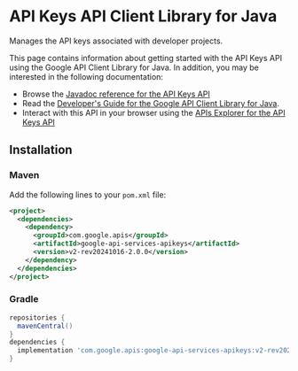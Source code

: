 # API Keys API Client Library for Java

Manages the API keys associated with developer projects.

This page contains information about getting started with the API Keys API
using the Google API Client Library for Java. In addition, you may be interested
in the following documentation:

* Browse the [Javadoc reference for the API Keys API][javadoc]
* Read the [Developer's Guide for the Google API Client Library for Java][google-api-client].
* Interact with this API in your browser using the [APIs Explorer for the API Keys API][api-explorer]

## Installation

### Maven

Add the following lines to your `pom.xml` file:

```xml
<project>
  <dependencies>
    <dependency>
      <groupId>com.google.apis</groupId>
      <artifactId>google-api-services-apikeys</artifactId>
      <version>v2-rev20241016-2.0.0</version>
    </dependency>
  </dependencies>
</project>
```

### Gradle

```gradle
repositories {
  mavenCentral()
}
dependencies {
  implementation 'com.google.apis:google-api-services-apikeys:v2-rev20241016-2.0.0'
}
```

[javadoc]: https://googleapis.dev/java/google-api-services-apikeys/latest/index.html
[google-api-client]: https://github.com/googleapis/google-api-java-client/
[api-explorer]: https://developers.google.com/apis-explorer/#p/apikeys/v1/
